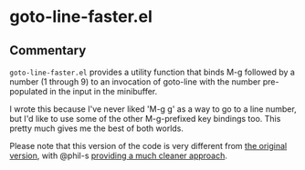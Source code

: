 # goto-line-faster.el

## Commentary

`goto-line-faster.el` provides a utility function that binds M-g followed by
a number (1 through 9) to an invocation of goto-line with the number
pre-populated in the input in the minibuffer.

I wrote this because I've never liked 'M-g g' as a way to go to a line
number, but I'd like to use some of the other M-g-prefixed key bindings too.
This pretty much gives me the best of both worlds.

Please note that this version of the code is very different from [the
original
version](https://github.com/davep/goto-line-faster.el/blob/775ed4916eb8028252db4dae5a0b71d865568638/goto-line-faster.el),
with @phil-s [providing a much cleaner
approach](https://github.com/davep/goto-line-faster.el/issues/1).

[//]: # (README.md ends here)
